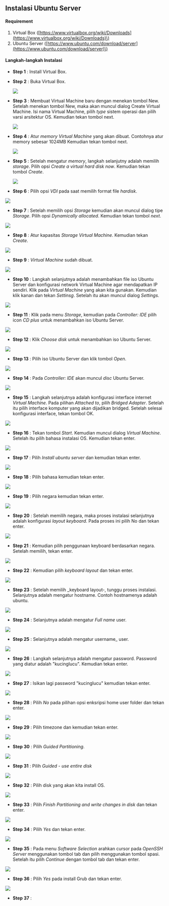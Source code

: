 
## Instalasi Ubuntu Server

#### Requirement

1. Virtual Box \([https://www.virtualbox.org/wiki/Downloads](https://www.virtualbox.org/wiki/Downloads)\)
2. Ubuntu Server \([https://www.ubuntu.com/download/server](https://www.ubuntu.com/download/server)\)

#### Langkah-langkah Instalasi

* **Step 1** : Install Virtual Box.
* **Step 2** : Buka Virtual Box.

   ![](/assets/ubuntu-server/1.PNG)
* **Step 3** : Membuat Virtual Machine baru dengan menekan tombol New. Setelah menekan tombol New, maka akan muncul dialog Create Virtual Machine. Isi nama Virtual Machine, pilih _type_ sistem operasi dan pilih varsi arsitektur OS. Kemudian tekan tombol next.

   ![](/assets/ubuntu-server/2.PNG)
* **Step 4** : Atur _memory_ _Virtual Machine_ yang akan dibuat. Contohnya atur memory sebesar 1024MB Kemudian tekan tombol next.

   ![](/assets/ubuntu-server/3.PNG)
* **Step 5** : Setelah mengatur _memory_, langkah selanjutny adalah memilih _storage_. Pilih opsi _Create a virtual hard disk now_. Kemudian tekan tombol _Create_.

   ![](/assets/ubuntu-server/4.PNG)
* **Step 6** : Pilih opsi _VDI_ pada saat memilih format file _hardisk_.

![](/assets/ubuntu-server/5.PNG)

* **Step 7** : Setelah memilih opsi _Storage_ kemudian akan muncul dialog tipe _Storage_. Pilih opsi _Dynamically allocated_. Kemudian tekan tombol _next_.

![](/assets/ubuntu-server/6.PNG)
* **Step 8** : Atur kapasitas _Storage_ _Virtual Machine_. Kemudian tekan _Create_.

![](/assets/ubuntu-server/7.PNG)
* **Step 9** : _Virtual Machine_ sudah dibuat.

![](/assets/ubuntu-server/8.PNG)
* **Step 10** : Langkah selanjutnya adalah menambahkan file iso Ubuntu Server dan konfigurasi network Virtual Machine agar mendapatkan IP sendiri. Klik pada _Virtual Machine_ yang akan kita gunakan. Kemudian klik kanan dan tekan _Settinsg_. Setelah itu akan muncul dialog _Settings_.

![](/assets/ubuntu-server/9.PNG)
* **Step 11** : Klik pada menu _Storage_, kemudian pada _Controller: IDE_ pilih icon _CD plus_ untuk menambahkan iso Ubuntu Server.

![](/assets/ubuntu-server/10.PNG)
* **Step 12** : Klik _Choose disk_ untuk menambahkan iso Ubuntu Server.

![](/assets/ubuntu-server/11.PNG)

* **Step 13** : Pilih iso Ubuntu Server dan klik tombol _Open_.

![](/assets/ubuntu-server/12.PNG)

* **Step 14** : Pada _Controller: IDE_ akan muncul _disc_ Ubuntu Server.

![](/assets/ubuntu-server/13.PNG)

* **Step 15** : Langkah selanjutnya adalah konfigurasi interface internet _Virtual Machine_. Pada pilihan _Attached to_, pilih _Bridged Adapter_. Setelah itu pilih interface komputer yang akan dijadikan bridged. Setelah selesai konfigurasi interface, tekan tombol OK.

![](/assets/ubuntu-server/14.PNG)

* **Step 16** : Tekan tombol _Start_. Kemudian muncul dialog _Virtual Machine_. Setelah itu pilih bahasa instalasi OS. Kemudian tekan enter.

![](/assets/ubuntu-server/15.PNG)

* **Step 17** : Pilih _Install ubuntu server_ dan kemudian tekan enter.

![](/assets/ubuntu-server/16.PNG)

* **Step 18** : Pilih bahasa kemudian tekan enter.

![](/assets/ubuntu-server/17.PNG)

* **Step 19** : Pilih negara kemudian tekan enter.

![](/assets/ubuntu-server/18.PNG)

* **Step 20** : Setelah memilih negara, maka proses instalasi selanjutnya adalah konfigurasi _layout_ _keyboard_. Pada proses ini pilih No dan tekan enter.

![](/assets/ubuntu-server/19.PNG)

* **Step 21** : Kemudian pilih penggunaan keyboard berdasarkan negara. Setelah memilih, tekan enter.

![](/assets/ubuntu-server/20.PNG) 

* **Step 22** : Kemudian pilih _keyboard layout_ dan tekan enter.

![](/assets/ubuntu-server/21.PNG)

* **Step 23** : Setelah memilih _keyboard layout-, tunggu proses instalasi. Selanjutnya adalah mengatur hostname. Contoh hostnamenya adalah ubuntu.

![](/assets/ubuntu-server/23.PNG)

* **Step 24** : Selanjutnya adalah mengatur _Full name_ user.

![](/assets/ubuntu-server/24.PNG)

* **Step 25** : Selanjutnya adalah mengatur username_ user.

![](/assets/ubuntu-server/25.PNG)

* **Step 26** : Langkah selanjutnya adalah mengatur password. Password yang diatur adalah "kucinglucu". Kemudian tekan enter.

![](/assets/ubuntu-server/26.PNG)

* **Step 27** : Isikan lagi password "kucinglucu" kemudian tekan enter.

![](/assets/ubuntu-server/27.PNG)

* **Step 28** : Pilih _No_ pada pilihan opsi enksripsi home user folder dan tekan enter.

![](/assets/ubuntu-server/28.PNG)

* **Step 29** : Pilih timezone dan kemudian tekan enter.

![](/assets/ubuntu-server/30.PNG)

* **Step 30** : Pilih _Guided Partitioning_.

![](/assets/ubuntu-server/31.PNG)

* **Step 31** : Pilih _Guided - use entire disk_

![](/assets/ubuntu-server/32.PNG)

* **Step 32** : Pilih disk yang akan kita install OS.

![](/assets/ubuntu-server/33.PNG)

* **Step 33** : Pilih _Finish Partitioning and write changes in disk_ dan tekan enter.

![](/assets/ubuntu-server/34.PNG)

* **Step 34** : Pilih _Yes_ dan tekan enter.

![](/assets/ubuntu-server/35.PNG)

* **Step 35** : Pada menu _Software Selection_ arahkan cursor pada _OpenSSH Server_ menggunakan tombol tab dan pilih menggunakan tombol spasi. Setelah itu pilih _Continue_ dengan tombol tab dan tekan enter.

![](/assets/ubuntu-server/38.PNG)

* **Step 36** : Pilih _Yes_ pada install Grub dan tekan enter.

![](/assets/ubuntu-server/40.PNG)

* **Step 37** : 












